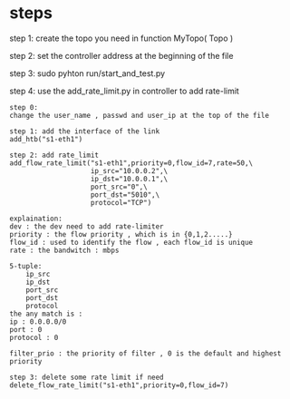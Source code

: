 # steps
step 1: 
create the topo you need in function MyTopo( Topo )

step 2: 
set the controller address at the beginning of the file

step 3:
sudo pyhton run/start_and_test.py

step 4:
use the add_rate_limit.py in controller to add rate-limit
	
	step 0:
	change the user_name , passwd and user_ip at the top of the file

	step 1: add the interface of the link  
	add_htb("s1-eth1")
	
	step 2: add rate_limit
	add_flow_rate_limit("s1-eth1",priority=0,flow_id=7,rate=50,\
    					ip_src="10.0.0.2",\
    					ip_dst="10.0.0.1",\
    					port_src="0",\
    					port_dst="5010",\
    					protocol="TCP")
 	
 	explaination:
	dev : the dev need to add rate-limiter
	priority : the flow priority , which is in {0,1,2.....}
	flow_id : used to identify the flow , each flow_id is unique
	rate : the bandwitch : mbps
	
	5-tuple:
		ip_src
		ip_dst
		port_src
		port_dst
		protocol 
	the any match is :
	ip : 0.0.0.0/0
	port : 0
	protocol : 0

	filter_prio : the priority of filter , 0 is the default and highest priority

	step 3: delete some rate limit if need
	delete_flow_rate_limit("s1-eth1",priority=0,flow_id=7)